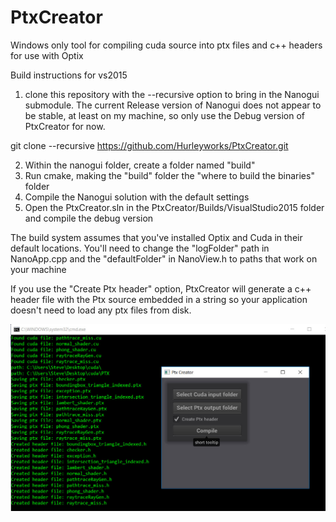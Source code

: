 # PtxCreator

Windows only tool for compiling cuda source into ptx files and c++ headers for use with Optix

Build instructions for vs2015

1. clone this repository with the --recursive option to bring in the Nanogui submodule. The current Release version of Nanogui does not appear to be stable, at least on my machine, so only use the Debug version of PtxCreator for now.

git clone --recursive https://github.com/Hurleyworks/PtxCreator.git

2. Within  the nanogui folder, create a folder named "build"
3. Run cmake, making the "build" folder the "where to build the binaries" folder
3. Compile the Nanogui solution with the default settings
4. Open the PtxCreator.sln in the PtxCreator/Builds/VisualStudio2015 folder and compile the debug version

The build system assumes that you've installed Optix and Cuda in their default locations.
You'll need to change the "logFolder" path in NanoApp.cpp and the "defaultFolder" in NanoView.h to paths that work on your machine

If you use the "Create Ptx header" option, PtxCreator will generate a c++ header file with the Ptx source embedded in a string so your application doesn't need to load any ptx files from disk.

![](screenshot/PtxCreator.jpg)
